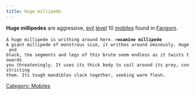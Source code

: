 ```yaml
---
title: Huge millipede
---
```


**Huge millipedes** are aggressive, [evil](alignment "wikilink")
[level](level "wikilink") 10 [mobiles](mobile "wikilink") found in
[Fangorn](Fangorn "wikilink").

`A huge millipede is writhing around here.`
`>`**`examine millipede`**
`A giant millipede of monstrous size, it writhes around ominously. Huge and`
`black, the segments and legs of this brute seem endless as it twists towards`
`you threateningly. It uses its thick body to coil around its prey, constricting`
`them. Its tough mandibles clack together, seeking warm flesh.`

[Category: Mobiles](Category:_Mobiles "wikilink")